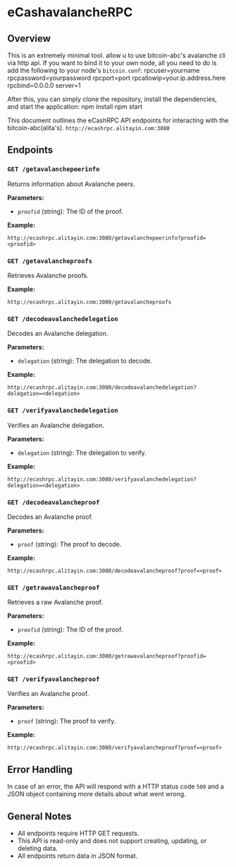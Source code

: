 # eCashavalancheRPC


## Overview

This is an extremely minimal tool. allow u to use bitcoin-abc's avalanche cli via http api.
If you want to bind it to your own node, 
all you need to do is add the following to your node's `bitcoin.conf`:
rpcuser=yourname
rpcpassword=yourpassword
rpcport=port
rpcallowip=your.ip.address.here
rpcbind=0.0.0.0
server=1

After this, you can simply clone the repository, install the dependencies, and start the application:
npm install
npm start


This document outlines the eCashRPC API endpoints for interacting with the bitcoin-abc(alita's). 
`http://ecashrpc.alitayin.com:3080`

## Endpoints

### `GET /getavalanchepeerinfo`

Returns information about Avalanche peers.

**Parameters:**
- `proofid` (string): The ID of the proof.

**Example:**
```
http://ecashrpc.alitayin.com:3080/getavalanchepeerinfo?proofid=<proofid>
```

### `GET /getavalancheproofs`

Retrieves Avalanche proofs.

**Example:**
```
http://ecashrpc.alitayin.com:3080/getavalancheproofs
```

### `GET /decodeavalanchedelegation`

Decodes an Avalanche delegation.

**Parameters:**
- `delegation` (string): The delegation to decode.

**Example:**
```
http://ecashrpc.alitayin.com:3080/decodeavalanchedelegation?delegation=<delegation>
```

### `GET /verifyavalanchedelegation`

Verifies an Avalanche delegation.

**Parameters:**
- `delegation` (string): The delegation to verify.

**Example:**
```
http://ecashrpc.alitayin.com:3080/verifyavalanchedelegation?delegation=<delegation>
```

### `GET /decodeavalancheproof`

Decodes an Avalanche proof.

**Parameters:**
- `proof` (string): The proof to decode.

**Example:**
```
http://ecashrpc.alitayin.com:3080/decodeavalancheproof?proof=<proof>
```

### `GET /getrawavalancheproof`

Retrieves a raw Avalanche proof.

**Parameters:**
- `proofid` (string): The ID of the proof.

**Example:**
```
http://ecashrpc.alitayin.com:3080/getrawavalancheproof?proofid=<proofid>
```

### `GET /verifyavalancheproof`

Verifies an Avalanche proof.

**Parameters:**
- `proof` (string): The proof to verify.

**Example:**
```
http://ecashrpc.alitayin.com:3080/verifyavalancheproof?proof=<proof>
```

## Error Handling

In case of an error, the API will respond with a HTTP status code `500` and a JSON object containing more details about what went wrong.

## General Notes

- All endpoints require HTTP GET requests.
- This API is read-only and does not support creating, updating, or deleting data.
- All endpoints return data in JSON format.
